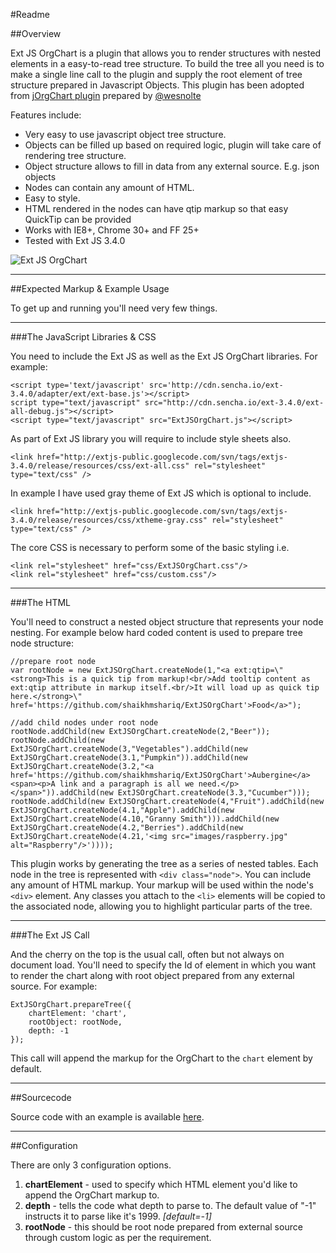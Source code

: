 #Readme


##Overview

Ext JS OrgChart is a plugin that allows you to render structures with nested elements in a easy-to-read tree structure. To build the tree all you need is to make a single line call to the plugin and supply the root element of tree structure prepared in Javascript Objects. This plugin has been adopted from [jOrgChart plugin](https://github.com/wesnolte/jOrgChart) prepared by [@wesnolte](http://twitter.com/wesnolte)

Features include:

* Very easy to use javascript object tree structure.
* Objects can be filled up based on required logic, plugin will take care of rendering tree structure.
* Object structure allows to fill in data from any external source. E.g. json objects
* Nodes can contain any amount of HTML.
* Easy to style.
* HTML rendered in the nodes can have qtip markup so that easy QuickTip can be provided
* Works with IE8+, Chrome 30+ and FF 25+
* Tested with Ext JS 3.4.0


![Ext JS OrgChart](http://i.imgur.com/iKKjWs9.png "Ext JS OrgChart")

----

##Expected Markup & Example Usage

To get up and running you'll need very few things. 

-----

###The JavaScript Libraries & CSS

You need to include the Ext JS as well as the Ext JS OrgChart libraries. For example:

	<script type='text/javascript' src='http://cdn.sencha.io/ext-3.4.0/adapter/ext/ext-base.js'></script>
	script type="text/javascript" src="http://cdn.sencha.io/ext-3.4.0/ext-all-debug.js"></script>
	<script type="text/javascript" src="ExtJSOrgChart.js"></script>

As part of Ext JS library you will require to include style sheets also. 

	<link href="http://extjs-public.googlecode.com/svn/tags/extjs-3.4.0/release/resources/css/ext-all.css" rel="stylesheet" type="text/css" />

In example I have used gray theme of Ext JS which is optional to include.

	<link href="http://extjs-public.googlecode.com/svn/tags/extjs-3.4.0/release/resources/css/xtheme-gray.css" rel="stylesheet" type="text/css" />
  
The core CSS is necessary to perform some of the basic styling i.e.

    <link rel="stylesheet" href="css/ExtJSOrgChart.css"/>
    <link rel="stylesheet" href="css/custom.css"/>

----

###The HTML

You'll need to construct a nested object structure that represents your node nesting. For example below hard coded content is used to prepare tree node structure: 

	//prepare root node
	var rootNode = new ExtJSOrgChart.createNode(1,"<a ext:qtip=\"<strong>This is a quick tip from markup!<br/>Add tooltip content as ext:qtip attribute in markup itself.<br/>It will load up as quick tip here.</strong>\" href='https://github.com/shaikhmshariq/ExtJSOrgChart'>Food</a>");
	
	//add child nodes under root node
	rootNode.addChild(new ExtJSOrgChart.createNode(2,"Beer"));
	rootNode.addChild(new ExtJSOrgChart.createNode(3,"Vegetables").addChild(new ExtJSOrgChart.createNode(3.1,"Pumpkin")).addChild(new ExtJSOrgChart.createNode(3.2,"<a href='https://github.com/shaikhmshariq/ExtJSOrgChart'>Aubergine</a><span><p>A link and a paragraph is all we need.</p></span>")).addChild(new ExtJSOrgChart.createNode(3.3,"Cucumber")));
	rootNode.addChild(new ExtJSOrgChart.createNode(4,"Fruit").addChild(new ExtJSOrgChart.createNode(4.1,"Apple").addChild(new ExtJSOrgChart.createNode(4.10,"Granny Smith"))).addChild(new ExtJSOrgChart.createNode(4.2,"Berries").addChild(new ExtJSOrgChart.createNode(4.21,'<img src="images/raspberry.jpg" alt="Raspberry"/>'))));

This plugin works by generating the tree as a series of nested tables. Each node in the tree is represented with `<div class="node">`. You can include any amount of HTML markup. Your markup will be used within the node's `<div>` element. Any classes you attach to the `<li>` elements will be copied to the associated node, allowing you to highlight particular parts of the tree.


-----

###The Ext JS Call

And the cherry on the top is the usual call, often but not always on document load. You'll need to specify the Id of element in which you want to render the chart along with root object prepared from any external source. For example:

	ExtJSOrgChart.prepareTree({
		chartElement: 'chart',
		rootObject: rootNode,
		depth: -1
	});	
	
This call will append the markup for the OrgChart to the `chart` element by default.


------

##Sourcecode

Source code with an example is available [here](https://github.com/shaikhmshariq/ExtJSOrgChart/archive/master.zip "Example & Source").

-----

##Configuration

There are only 3 configuration options.

1. **chartElement** - used to specify which HTML element you'd like to append the OrgChart markup to.
2. **depth** - tells the code what depth to parse to. The default value of "-1" instructs it to parse like it's 1999. *[default=-1]*
4. **rootNode** - this should be root node prepared from external source through custom logic as per the requirement.
